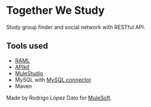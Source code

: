 Together We Study
=================

Study group finder and social network with RESTful API.

Tools used
----------
  * [RAML](http://mulesoft.org)
  * [APIkit](http://www.mulesoft.org/documentation/display/current/APIkit)
  * [MuleStudio](http://www.mulesoft.com/mule-studio)
  * MySQL with [MySQL connector](http://mvnrepository.com/artifact/mysql/mysql-connector-java)
  * Maven

Made by Rodrigo López Dato for [MuleSoft](http://mulesoft.org).
